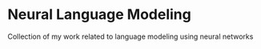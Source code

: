 # Neural Language Modeling
Collection of my work related to language modeling using neural networks
